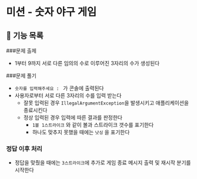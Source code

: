 # 미션 - 숫자 야구 게임

## 🚀 기능 목록
###문제 출제
- 1부터 9까지 서로 다른 임의의 수로 이루어진 3자리의 수가 생성된다

###문제 풀기
- `숫자를 입력해주세요 : ` 가 콘솔에 출력된다
- 사용자로부터 서로 다른 3자리의 수를 입력 받는다
  - 잘못 입력된 경우 `IllegalArgumentException`을 발생시키고 애플리케이션을 종료시킨다
  - 정상 입력된 경우 입력에 따른 결과를 판정한다
    - `1볼 1스트라이크` 와 같이 볼과 스트라이크 갯수를 표기한다
    - 하나도 맞추지 못했을 때에는 `낫싱` 을 표기한다

### 정답 이후 처리
- 정답을 맞췄을 때에는 `3스트라이크`에 추가로 게임 종료 메시지 출력 및 재시작 분기를 시작한다
